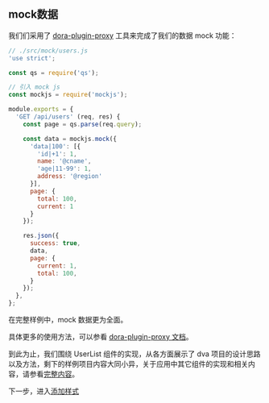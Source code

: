 ## mock数据

我们们采用了 [dora-plugin-proxy](https://github.com/dora-js/dora-plugin-proxy) 工具来完成了我们的数据 mock 功能：

```js
// ./src/mock/users.js
'use strict';

const qs = require('qs');

// 引入 mock js
const mockjs = require('mockjs');

module.exports = {
  'GET /api/users' (req, res) {
    const page = qs.parse(req.query);

    const data = mockjs.mock({
      'data|100': [{
        'id|+1': 1,
        name: '@cname',
        'age|11-99': 1,
        address: '@region'
      }],
      page: {
        total: 100,
        current: 1
      }
    });

    res.json({
      success: true,
      data,
      page: {
        current: 1,
        total: 100,
      }
    });
  },
};
```

在完整样例中，mock 数据更为全面。

具体更多的使用方法，可以参看 [dora-plugin-proxy 文档](https://github.com/dora-js/dora-plugin-proxy)。

到此为止，我们围绕 UserList 组件的实现，从各方面展示了 dva 项目的设计思路以及方法，剩下的样例项目内容大同小异，关于应用中其它组件的实现和相关内容，请参看[完整内容](https://github.com/dvajs/dva/tree/master/examples/user-dashboard)。

下一步，进入[添加样式](./10-添加样式.md)
